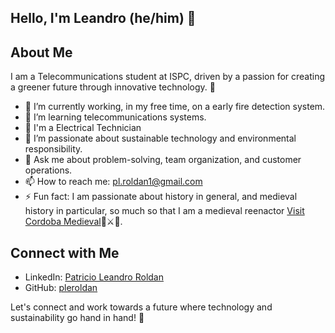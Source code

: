  Hello, I'm Leandro (he/him) 👋  
 ---

## About Me

I am a Telecommunications student at ISPC, driven by a passion for creating a greener future through innovative technology.  🌱
- 🔭 I’m currently working, in my free time, on a early fire detection system.
- 👯 I’m learning telecommunications systems.
- 🔌​ I'm a Electrical Technician
- 🌱 I’m passionate about sustainable technology and environmental responsibility.
- 💬 Ask me about problem-solving, team organization, and customer operations.
- 📫 How to reach me: [pl.roldan1@gmail.com](mailto:pl.roldan1@gmail.com)
- ⚡ Fun fact: I am passionate about history in general, and medieval history in particular, so much so that I am a medieval reenactor [Visit Cordoba Medieval](https://www.instagram.com/cordoba_medieval/)🎪⚔️🏹.
## Connect with Me

- LinkedIn: [Patricio Leandro Roldan](https://www.linkedin.com/in/plroldan/)
- GitHub: [pleroldan](https://github.com/pleroldan)

Let's connect and work towards a future where technology and sustainability go hand in hand! 🌿

